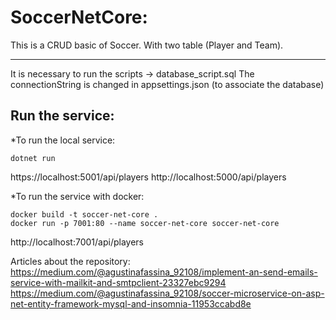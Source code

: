 # SoccerNetCore:
This is a CRUD basic of Soccer. With two table (Player and Team).
__________________________________________________________________

It is necessary to run the scripts -> database_script.sql
The connectionString is changed in appsettings.json (to associate the database)

## Run the service:
*To run the local service:

```
dotnet run
``` 
https://localhost:5001/api/players
http://localhost:5000/api/players

*To run the service with docker:

```
docker build -t soccer-net-core .
docker run -p 7001:80 --name soccer-net-core soccer-net-core
```
http://localhost:7001/api/players


Articles about the repository:
https://medium.com/@agustinafassina_92108/implement-an-send-emails-service-with-mailkit-and-smtpclient-23327ebc9294
https://medium.com/@agustinafassina_92108/soccer-microservice-on-asp-net-entity-framework-mysql-and-insomnia-11953ccabd8e
